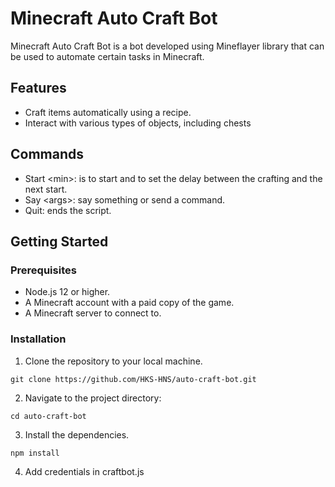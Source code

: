 # Minecraft Auto Craft Bot

Minecraft Auto Craft Bot is a bot developed using Mineflayer library that can be used to automate certain tasks in Minecraft.

## Features

- Craft items automatically using a recipe.
- Interact with various types of objects, including chests

## Commands
- Start <min\>: is to start and to set the delay between the crafting and the next start.
- Say <args\>: say something or send a command.
- Quit: ends the script.

## Getting Started

### Prerequisites

- Node.js 12 or higher.
- A Minecraft account with a paid copy of the game.
- A Minecraft server to connect to.

### Installation

1. Clone the repository to your local machine.
```
git clone https://github.com/HKS-HNS/auto-craft-bot.git
```
2. Navigate to the project directory:
```
cd auto-craft-bot
```
3. Install the dependencies.
```
npm install
```
4. Add credentials in craftbot.js
